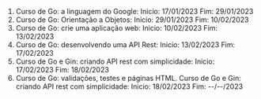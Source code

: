 1. Curso de Go: a linguagem do Google: Inicio: 17/01/2023 Fim: 29/01/2023
2. Curso de Go: Orientação a Objetos: Inicio: 29/01/2023 Fim: 10/02/2023
3. Curso de Go: crie uma aplicação web: Inicio: 10/02/2023 Fim: 13/02/2023
4. Curso de Go: desenvolvendo uma API Rest: Inicio: 13/02/2023 Fim: 17/02/2023
5. Curso de Go e Gin: criando API rest com simplicidade: Inicio: 17/02/2023 Fim: 18/02/2023
6. Curso de Go: validações, testes e páginas HTML. Curso de Go e Gin: criando API rest com simplicidade: Inicio: 18/02/2023 Fim: --/--/2023
